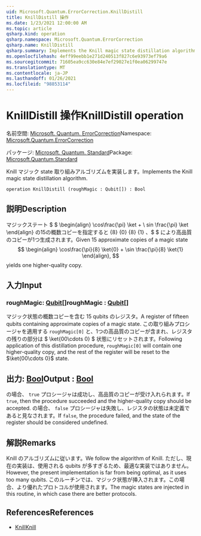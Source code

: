 ```yaml
---
uid: Microsoft.Quantum.ErrorCorrection.KnillDistill
title: KnillDistill 操作
ms.date: 1/23/2021 12:00:00 AM
ms.topic: article
qsharp.kind: operation
qsharp.namespace: Microsoft.Quantum.ErrorCorrection
qsharp.name: KnillDistill
qsharp.summary: Implements the Knill magic state distillation algorithm.
ms.openlocfilehash: 4eff99eebb1e271d240513f827c6e93973ef79a6
ms.sourcegitcommit: 71605ea9cc630e84e7ef29027e1f0ea06299747e
ms.translationtype: MT
ms.contentlocale: ja-JP
ms.lasthandoff: 01/26/2021
ms.locfileid: "98853114"
---
```

# <a name="knilldistill-operation"></a><span data-ttu-id="8d6b6-102">KnillDistill 操作</span><span class="sxs-lookup"><span data-stu-id="8d6b6-102">KnillDistill operation</span></span>

<span data-ttu-id="8d6b6-103">名前空間: [Microsoft. Quantum. ErrorCorrection](xref:Microsoft.Quantum.ErrorCorrection)</span><span class="sxs-lookup"><span data-stu-id="8d6b6-103">Namespace: [Microsoft.Quantum.ErrorCorrection](xref:Microsoft.Quantum.ErrorCorrection)</span></span>

<span data-ttu-id="8d6b6-104">パッケージ: [Microsoft. Quantum. Standard](https://nuget.org/packages/Microsoft.Quantum.Standard)</span><span class="sxs-lookup"><span data-stu-id="8d6b6-104">Package: [Microsoft.Quantum.Standard](https://nuget.org/packages/Microsoft.Quantum.Standard)</span></span>


<span data-ttu-id="8d6b6-105">Knill マジック state 取り組みアルゴリズムを実装します。</span><span class="sxs-lookup"><span data-stu-id="8d6b6-105">Implements the Knill magic state distillation algorithm.</span></span>

```qsharp
operation KnillDistill (roughMagic : Qubit[]) : Bool
```


## <a name="description"></a><span data-ttu-id="8d6b6-106">説明</span><span class="sxs-lookup"><span data-stu-id="8d6b6-106">Description</span></span>

<span data-ttu-id="8d6b6-107">マジックステート $ $ \begin{align} \cos\frac{\pi} \ket + \ sin \frac{\pi} \ket \end{align} の15の概数コピーを指定すると {8} {0} {8} {1} 、$ $ により高品質のコピーが1つ生成されます。</span><span class="sxs-lookup"><span data-stu-id="8d6b6-107">Given 15 approximate copies of a magic state $$ \begin{align} \cos\frac{\pi}{8} \ket{0} + \sin \frac{\pi}{8} \ket{1} \end{align}, $$ yields one higher-quality copy.</span></span>

## <a name="input"></a><span data-ttu-id="8d6b6-108">入力</span><span class="sxs-lookup"><span data-stu-id="8d6b6-108">Input</span></span>

### <a name="roughmagic--qubit"></a><span data-ttu-id="8d6b6-109">roughMagic: [Qubit](xref:microsoft.quantum.lang-ref.qubit)[]</span><span class="sxs-lookup"><span data-stu-id="8d6b6-109">roughMagic : [Qubit](xref:microsoft.quantum.lang-ref.qubit)[]</span></span>

<span data-ttu-id="8d6b6-110">マジック状態の概数コピーを含む 15 qubits のレジスタ。</span><span class="sxs-lookup"><span data-stu-id="8d6b6-110">A register of fifteen qubits containing approximate copies of a magic state.</span></span> <span data-ttu-id="8d6b6-111">この取り組みプロシージャを適用する `roughMagic[0]` と、1つの高品質のコピーが含まれ、レジスタの残りの部分は $ \ket{00\cdots 0} $ 状態にリセットされます。</span><span class="sxs-lookup"><span data-stu-id="8d6b6-111">Following application of this distillation procedure, `roughMagic[0]` will contain one higher-quality copy, and the rest of the register will be reset to the $\ket{00\cdots 0}$ state.</span></span>



## <a name="output--bool"></a><span data-ttu-id="8d6b6-112">出力: [Bool](xref:microsoft.quantum.lang-ref.bool)</span><span class="sxs-lookup"><span data-stu-id="8d6b6-112">Output : [Bool](xref:microsoft.quantum.lang-ref.bool)</span></span>

<span data-ttu-id="8d6b6-113">の場合、 `true` プロシージャは成功し、高品質のコピーが受け入れられます。</span><span class="sxs-lookup"><span data-stu-id="8d6b6-113">If `true`, then the procedure succeeded and the higher-quality copy should be accepted.</span></span> <span data-ttu-id="8d6b6-114">の場合、 `false` プロシージャは失敗し、レジスタの状態は未定義であると見なされます。</span><span class="sxs-lookup"><span data-stu-id="8d6b6-114">If `false`, the procedure failed, and the state of the register should be considered undefined.</span></span>

## <a name="remarks"></a><span data-ttu-id="8d6b6-115">解説</span><span class="sxs-lookup"><span data-stu-id="8d6b6-115">Remarks</span></span>

<span data-ttu-id="8d6b6-116">Knill のアルゴリズムに従います。</span><span class="sxs-lookup"><span data-stu-id="8d6b6-116">We follow the algorithm of Knill.</span></span>
<span data-ttu-id="8d6b6-117">ただし、現在の実装は、使用される qubits が多すぎるため、最適な実装ではありません。</span><span class="sxs-lookup"><span data-stu-id="8d6b6-117">However, the present implementation is far from being optimal, as it uses too many qubits.</span></span>
<span data-ttu-id="8d6b6-118">このルーチンでは、マジック状態が挿入されます。この場合、より優れたプロトコルが使用されます。</span><span class="sxs-lookup"><span data-stu-id="8d6b6-118">The magic states are injected in this routine, in which case there are better protocols.</span></span>

## <a name="references"></a><span data-ttu-id="8d6b6-119">References</span><span class="sxs-lookup"><span data-stu-id="8d6b6-119">References</span></span>

- [<span data-ttu-id="8d6b6-120">Knill</span><span class="sxs-lookup"><span data-stu-id="8d6b6-120">Knill</span></span>](https://arxiv.org/abs/quant-ph/0402171)